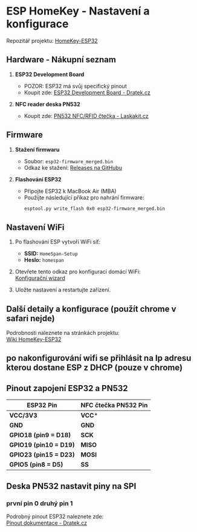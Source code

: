 # ESP HomeKey - Nastavení a konfigurace

Repozitář projektu: [HomeKey-ESP32](https://github.com/rednblkx/HomeKey-ESP32)

## Hardware - Nákupní seznam

1. **ESP32 Development Board**  
   - POZOR: ESP32 má svůj specifický pinout  
   - Koupit zde: [ESP32 Development Board - Dratek.cz](https://dratek.cz/arduino/1581-esp-32s-esp32-esp8266-development-board-2.4ghz-dual-mode-wifi-bluetooth-antenna-module.html?gad_source=1&gclid=Cj0KCQiAo5u6BhDJARIsAAVoDWuEgV5QnQcolHmUXOlUG-lTX0xjY1nzYqNvKiSRJX8wsh1kH4dr1CMaAhEwEALw_wcB)

2. **NFC reader deska PN532**  
   - Koupit zde: [PN532 NFC/RFID čtečka - Laskakit.cz](https://www.laskakit.cz/rfid-ctecka-s-vestavenou-antenou-nfc-rfid-mifare-pn532-cteni-i-zapis/?utm_source=google&utm_medium=cpc&utm_campaign=1_PMax_%5BCZ%5D_Top_tROAS_540&utm_id=18587021915&gad_source=1&gclid=Cj0KCQiAo5u6BhDJARIsAAVoDWtzJJ2XOu-eiKSxxGTD2O7jB5C3pgI4gtqIAwj3JChYHU8raZXyPJwaAtGTEALw_wcB)

## Firmware

1. **Stažení firmwaru**  
   - Soubor: `esp32-firmware_merged.bin`  
   - Odkaz ke stažení: [Releases na GitHubu](https://github.com/rednblkx/HomeKey-ESP32/releases)

2. **Flashování ESP32**
   - Připojte ESP32 k MacBook Air (MBA)
   - Použijte následující příkaz pro nahrání firmware:
     ```bash
     esptool.py write_flash 0x0 esp32-firmware_merged.bin
     ```

## Nastavení WiFi

1. Po flashování ESP vytvoří WiFi síť:
   - **SSID:** `HomeSpan-Setup`  
   - **Heslo:** `homespan`

2. Otevřete tento odkaz pro konfiguraci domácí WiFi:  
   [Konfigurační wizard](http://192.168.4.1/hotspot-detect.html)

3. Uložte nastavení a restartujte zařízení.

## Další detaily a konfigurace (použít chrome v safari nejde)

Podrobnosti naleznete na stránkách projektu:  
[Wiki HomeKey-ESP32](https://github.com/rednblkx/HomeKey-ESP32/wiki/Configuration)

## po nakonfigurování wifi se přihlásit na Ip adresu kterou dostane ESP z DHCP (pouze v chrome)


## Pinout zapojení ESP32 a PN532

| ESP32 Pin          | NFC čtečka PN532 Pin  |
|--------------------|------------------------|
| **VCC/3V3**        | **VCC***              |
| **GND**            | **GND**               |
| **GPIO18 (pin9 = D18)**  | **SCK**               |
| **GPIO19 (pin10 = D19)** | **MISO**              |
| **GPIO23 (pin15 = D23)** | **MOSI**              |
| **GPIO5 (pin8 = D5)**   | **SS**                |

## Deska PN532 nastavit piny na SPI 
### první pin 0 druhý pin 1

Podrobný pinout ESP32 naleznete zde:  
[Pinout dokumentace - Dratek.cz](https://dratek.cz/docs/produkty/0/719/pinout.pdf?_gl=1*1y1myge*_up*MQ..*_gs*MQ..&gclid=Cj0KCQiAo5u6BhDJARIsAAVoDWuEgV5QnQcolHmUXOlUG-lTX0xjY1nzYqNvKiSRJX8wsh1kH4dr1CMaAhEwEALw_wcB)